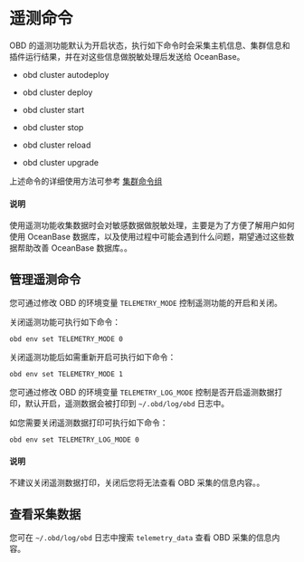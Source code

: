 # 遥测命令

OBD 的遥测功能默认为开启状态，执行如下命令时会采集主机信息、集群信息和插件运行结果，并在对这些信息做脱敏处理后发送给 OceanBase。

* obd cluster autodeploy

* obd cluster deploy

* obd cluster start

* obd cluster stop

* obd cluster reload

* obd cluster upgrade

上述命令的详细使用方法可参考 [集群命令组](1.cluster-command-groups.md)

<main id="notice" type='explain'>
  <h4>说明</h4>
  <p>使用遥测功能收集数据时会对敏感数据做脱敏处理，主要是为了方便了解用户如何使用 OceanBase 数据库，以及使用过程中可能会遇到什么问题，期望通过这些数据帮助改善 OceanBase 数据库。。</p>
</main>

## 管理遥测命令

您可通过修改 OBD 的环境变量 `TELEMETRY_MODE` 控制遥测功能的开启和关闭。

关闭遥测功能可执行如下命令：

```shell
obd env set TELEMETRY_MODE 0
```

关闭遥测功能后如需重新开启可执行如下命令：

```shell
obd env set TELEMETRY_MODE 1
```

您可通过修改 OBD 的环境变量 `TELEMETRY_LOG_MODE` 控制是否开启遥测数据打印，默认开启，遥测数据会被打印到 `~/.obd/log/obd` 日志中。

如您需要关闭遥测数据打印可执行如下命令：

```shell
obd env set TELEMETRY_LOG_MODE 0
```

<main id="notice" type='explain'>
  <h4>说明</h4>
  <p>不建议关闭遥测数据打印，关闭后您将无法查看 OBD 采集的信息内容。。</p>
</main>

## 查看采集数据

您可在 `~/.obd/log/obd` 日志中搜索 `telemetry_data` 查看 OBD 采集的信息内容。
